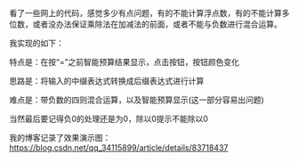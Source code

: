 看了一些网上的代码，感觉多少有点问题，有的不能计算浮点数，有的不能计算多位数，或者没办法保证乘除法在加减法的前面，或者不能与负数进行混合运算。

我实现的如下：

特点是：在按“=”之前智能预算结果显示，点击按钮，按钮颜色变化

思路是：将输入的中缀表达式转换成后缀表达式进行计算

难点是：带负数的四则混合运算，以及智能预算显示(这一部分容易出问题)

当然最后要记得负0的处理还是为0，除以0提示不能除以0

我的博客记录了效果演示图：https://blog.csdn.net/qq_34115899/article/details/83718437
